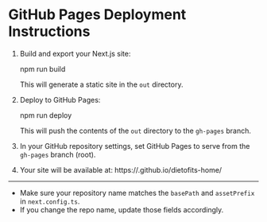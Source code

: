 # GitHub Pages Deployment Instructions

1. Build and export your Next.js site:

   npm run build

   This will generate a static site in the `out` directory.

2. Deploy to GitHub Pages:

   npm run deploy

   This will push the contents of the `out` directory to the `gh-pages` branch.

3. In your GitHub repository settings, set GitHub Pages to serve from the `gh-pages` branch (root).

4. Your site will be available at:
   https://<your-username>.github.io/dietofits-home/

---

- Make sure your repository name matches the `basePath` and `assetPrefix` in `next.config.ts`.
- If you change the repo name, update those fields accordingly.
